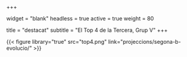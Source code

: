 +++

widget = "blank"
headless = true 
active = true 
weight = 80 

title = "destacat"
subtitle = "El Top 4 de la Tercera, Grup V"
+++

{{< figure library="true" src="top4.png" link="projeccions/segona-b-evolucio/" >}}